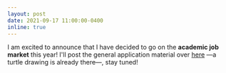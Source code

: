 ```yaml
---
layout: post
date: 2021-09-17 11:00:00-0400
inline: true
---
```


I am excited to announce that I have decided to go on the **academic job market** this year! I'll post the general application material over [here](https://giuliaguidi.github.io/job/) —a turtle drawing is already there—, stay tuned!
